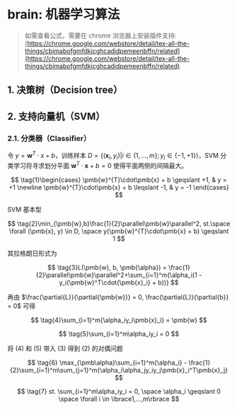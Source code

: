 brain: 机器学习算法
=================

> 如需查看公式，需要在 chrome 浏览器上安装插件支持:
> [https://chrome.google.com/webstore/detail/tex-all-the-things/cbimabofgmfdkicghcadidpemeenbffn/related](https://chrome.google.com/webstore/detail/tex-all-the-things/cbimabofgmfdkicghcadidpemeenbffn/related)

## 1. 决策树（Decision tree）

## 2. 支持向量机（SVM）

### 2.1. 分类器（Classifier）

令 $y = \pmb{w}^{T}\cdot{x} + b$，训练样本 $D = \lbrace({\pmb{x}_i},y_i) | {i\in\lbrace1,...,m\rbrace; y_i\in\lbrace-1,+1\rbrace}\rbrace$，SVM 分类学习将寻求划分平面 $\pmb{w}^{T}\cdot\pmb{x} + b = 0$ 使得平面两侧的间隔最大。

$$
\tag{1}\begin{cases}
\pmb{w}^{T}\cdot\pmb{x} + b \geqslant +1, & y = +1 \newline
\pmb{w}^{T}\cdot\pmb{x} + b \leqslant -1, & y = -1
\end{cases}
$$

SVM 基本型

$$
\tag{2}\min_{\pmb{w},b}\frac{1}{2}\parallel\pmb{w}\parallel^2, st.\space \forall (\pmb{x}, y) \in D, \space y(\pmb{w}^{T}\cdot\pmb{x} + b) \geqslant 1
$$

其拉格朗日形式为

$$
\tag{3}L(\pmb{w}, b, \pmb{\alpha}) = \frac{1}{2}\parallel\pmb{w}\parallel^2+\sum_{i=1}^m{\alpha_i(1 - y_i(\pmb{w}^T\cdot{\pmb{x}_i} + b))}
$$

再由 $\frac{\partial{L}}{\partial{\pmb{w}}} = 0, \frac{\partial{L}}{\partial{b}} = 0$ 可得

$$
\tag{4}\sum_{i=1}^m{\alpha_iy_i\pmb{x}_i} = \pmb{w}
$$

$$
\tag{5}\sum_{i=1}^m\alpha_iy_i = 0
$$

将 (4) 和 (5) 带入 (3) 得到 (2) 的对偶问题

$$
\tag{6}
\max_{\pmb\alpha}\sum_{i=1}^m{\alpha_i} - \frac{1}{2}\sum_{i=1}^m\sum_{j=1}^m{\alpha_i\alpha_jy_iy_j\pmb{x}_i^T\pmb{x}_j}
$$

$$
\tag{7}
st. \sum_{i=1}^m\alpha_iy_i = 0, \space \alpha_i \geqslant 0 \space \forall i \in \lbrace1,...,m\rbrace
$$